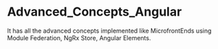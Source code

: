 # Advanced_Concepts_Angular
It has all the advanced concepts implemented like MicrofrontEnds using Module Federation, NgRx Store, Angular Elements.
